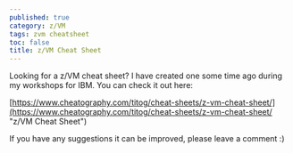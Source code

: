 ```yaml
---
published: true
category: z/VM
tags: zvm cheatsheet
toc: false
title: z/VM Cheat Sheet
---
```

Looking for a z/VM cheat sheet? I have created one some time ago during my workshops for IBM. You can check it out here:

[https://www.cheatography.com/titog/cheat-sheets/z-vm-cheat-sheet/](https://www.cheatography.com/titog/cheat-sheets/z-vm-cheat-sheet/ "z/VM Cheat Sheet")

If you have any suggestions it can be improved, please leave a comment :)
